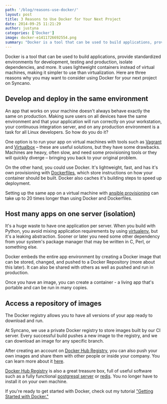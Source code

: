 ```yaml
---
path: '/blog/reasons-use-docker/'
layout: post
title: 3 Reasons to Use Docker for Your Next Project
date: 2014-09-25 11:21:29
author: justyna
categories: ['Docker']
image: docker-e1411726692554.png
summary: "Docker is a tool that can be used to build applications, provide standardized environments for development, testing and production, isolate dependencies, and more. It uses lightweight containers instead of virtual machines, making it simpler to use than virtualization. Here are three reasons why you may want to consider using Docker for your next project on Syncano."
---
```


<p>Docker is a tool that can be used to build applications, provide standardized environments for development, testing and production, isolate dependencies, and more. It uses lightweight containers instead of virtual machines, making it simpler to use than virtualization. Here are three reasons why you may want to consider using Docker for your next project on Syncano.</p><!--more-->

<h2>Develop and deploy in the same environment</h2>

<p>An app that works on your machine doesn't always behave exactly the same on production. Making sure users on all devices have the same environment and that your application will run correctly on your workstation, your continuous integration server, and on any production environment is a task for all Linux developers. So how do you do it?</p>

<p>One option is to run your app on virtual machines with tools such as <a href="https://www.vagrantup.com/">Vagrant</a> and <a href="https://www.virtualbox.org/">Virtualbox</a> – these are useful solutions, but they  have some drawbacks. Machines are heavy, often slow, and need some provisioning tools or they will quickly diverge – bringing you back to your original problem.</p>

<p>On the other hand, you could use Docker. It's lightweight, fast, and has it's own provisioning with <a href="https://docs.docker.com/reference/builder/">Dockerfiles</a>, which store instructions on how your container should be built. Docker also caches it's building steps to speed up deployment.</p>

<p>Setting up the same app on a virtual machine with <a href="https://docs.vagrantup.com/v2/provisioning/ansible.html">ansible provisioning</a> can take up to 20 times longer than using Docker and Dockerfiles.</p>

<h2>Host many apps on one server (isolation)</h2>

<p>It's a huge waste to have one application per server. When you build with Python, you avoid mixing application requirements by using <a href="http://virtualenv.readthedocs.org/en/latest/">virtualenv</a>, but it's a leaking abstraction. Sooner or later you need some other dependency from your system's package manager that may be written in C, Perl, or something else.</p>

<p>Docker embeds the entire app environment by creating a Docker image that can be stored, changed, and pushed to a Docker Repository (more about this later). It can also be shared with others as well as pushed and run in production.</p>

<p>Once you have an image, you can create a container - a living app that's portable and can be run in many copies.</p>

<h2>Access a repository of images</h2>

<p>The Docker registry allows you to have all versions of your app ready to download and run.</p>

<p>At Syncano, we use a private Docker registry to store images built by our CI server. Every successful build pushes a new image to the registry, and we can download an image for any specific branch.</p>

<p>After creating an account on <a href="https://registry.hub.docker.com/">Docker Hub Registry</a>, you can also push your own images and share them with other people or inside your company. You can learn more about it <a href="https://docs.docker.com/docker-hub/">here</a>.</p>

<p><a href="https://registry.hub.docker.com/">Docker Hub Registry</a> is also a great treasure box, full of useful software such as a fully functional <a href="https://registry.hub.docker.com/">postgresql server</a> or <a href="https://registry.hub.docker.com/_/redis/">redis</a>. You no longer have to install it on your own machine.</p>

If you're ready to get started with Docker, check out my tutorial <a href="http://www.syncano.com/getting-started-docker/">"Getting Started with Docker."</a>